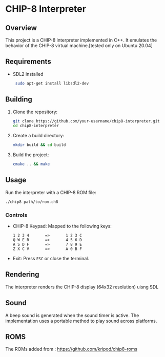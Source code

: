 # CHIP-8 Interpreter

## Overview

This project is a CHIP-8 interpreter implemented in C++. It emulates the behavior of the CHIP-8 virtual machine.[tested only on Ubuntu 20.04]

## Requirements

- SDL2 installed
  ```bash
   sudo apt-get install libsdl2-dev
   ```

## Building

1. Clone the repository:
   ```bash
   git clone https://github.com/your-username/chip8-interpreter.git
   cd chip8-interpreter
   ```
2. Create a build directory:
   ```bash
   mkdir build && cd build
   ```
3. Build the project:
   ```bash
   cmake .. && make
   ```

## Usage

Run the interpreter with a CHIP-8 ROM file:

```bash
./chip8 path/to/rom.ch8
```

### Controls

- CHIP-8 Keypad: Mapped to the following keys:
  ```
  1 2 3 4       =>       1 2 3 C
  Q W E R       =>       4 5 6 D
  A S D F       =>       7 8 9 E
  Z X C V       =>       A 0 B F
  ```
- Exit: Press `ESC` or close the terminal.

## Rendering

The interpreter renders the CHIP-8 display (64x32 resolution) uisng SDL

## Sound

A beep sound is generated when the sound timer is active. The implementation uses a portable method to play sound across platforms.


## ROMS

The ROMs added from : https://github.com/kripod/chip8-roms
